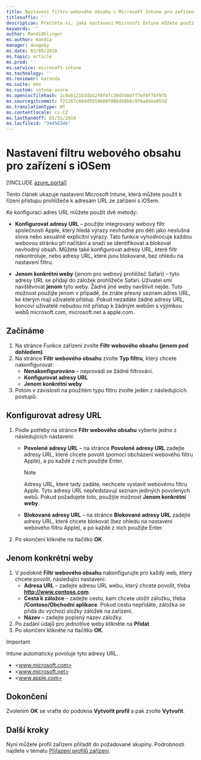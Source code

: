 ```yaml
---
title: Nastavení filtru webového obsahu v Microsoft Intune pro zařízení s iOSem
titlesuffix: ''
description: Přečtěte si, jaká nastavení Microsoft Intune můžete použít k povolení a blokování přístupu k webovým stránkám ze zařízení s iOSem.
keywords: ''
author: MandiOhlinger
ms.author: mandia
manager: dougeby
ms.date: 03/05/2018
ms.topic: article
ms.prod: ''
ms.service: microsoft-intune
ms.technology: ''
ms.reviewer: karanda
ms.suite: ems
ms.custom: intune-azure
ms.openlocfilehash: 1c8eb121b3db52f0fdfc30d7d8dff7ef0f7bf97b
ms.sourcegitcommit: f21287c66dd5559688f08bd98b6c976a0dea055d
ms.translationtype: HT
ms.contentlocale: cs-CZ
ms.lasthandoff: 05/31/2018
ms.locfileid: "34456346"
---
```

# <a name="web-content-filter-settings-for-ios-devices"></a>Nastavení filtru webového obsahu pro zařízení s iOSem

[!INCLUDE [azure_portal](./includes/azure_portal.md)]

Tento článek ukazuje nastavení Microsoft Intune, která můžete použít k řízení přístupu prohlížeče k adresám URL ze zařízení s iOSem.

Ke konfiguraci adres URL můžete použít dvě metody:

- **Konfigurovat adresy URL** – použijte integrovaný webový filtr společnosti Apple, který hledá výrazy nevhodné pro děti jako neslušná slova nebo sexuálně explicitní výrazy. Tato funkce vyhodnocuje každou webovou stránku při načítání a snaží se identifikovat a blokovat nevhodný obsah. Můžete také konfigurovat adresy URL, které filtr nekontroluje, nebo adresy URL, které jsou blokované, bez ohledu na nastavení filtru.

- **Jenom konkrétní weby** (jenom pro webový prohlížeč Safari) – tyto adresy URL se přidají do záložek prohlížeče Safari. Uživatel smí navštěvovat **jenom** tyto weby. Žádné jiné weby navštívit nejde. Tuto možnost použijte jenom v případě, že znáte přesný seznam adres URL, ke kterým mají uživatelé přístup.
Pokud nezadáte žádné adresy URL, koncoví uživatelé nebudou mít přístup k žádným webům s výjimkou webů microsoft.com, microsoft.net a apple.com.

## <a name="get-started"></a>Začínáme

1. Na stránce Funkce zařízení zvolte **Filtr webového obsahu (jenom pod dohledem)**.
2. Na stránce **Filtr webového obsahu** zvolte **Typ filtru**, který chcete nakonfigurovat:
    - **Nenakonfigurováno** – neprovádí se žádné filtrování.
    - **Konfigurovat adresy URL**
    - **Jenom konkrétní weby**
3. Potom v závislosti na použitém typu filtru zvolte jeden z následujících postupů:


## <a name="configure-urls"></a>Konfigurovat adresy URL

1. Podle potřeby na stránce **Filtr webového obsahu** vyberte jedno z následujících nastavení:
   - **Povolené adresy URL** – na stránce **Povolené adresy URL** zadejte adresy URL, které chcete povolit (pomocí obcházení webového filtru Apple), a po každé z nich použijte Enter.
     > [!NOTE]
     > Adresy URL, které tady zadáte, nechcete vystavit webovému filtru Apple. Tyto adresy URL nepředstavují seznam jediných povolených webů. Pokud požadujete toto, použijte možnost **Jenom konkrétní weby**.

   - **Blokované adresy URL** – na stránce **Blokované adresy URL** zadejte adresy URL, které chcete blokovat (bez ohledu na nastavení webového filtru Apple), a po každé z nich použijte Enter.
2. Po skončení klikněte na tlačítko **OK**.


## <a name="specific-websites-only"></a>Jenom konkrétní weby

1. V podokně **Filtr webového obsahu** nakonfigurujte pro každý web, který chcete povolit, následující nastavení:
    - **Adresa URL** – zadejte adresu URL webu, který chcete povolit, třeba **http://www.contoso.com**.
    - **Cesta k záložce** – zadejte cestu, kam chcete uložit záložku, třeba **/Contoso/Obchodní aplikace**. Pokud cestu nepřidáte, záložka se přidá do výchozí složky záložek na zařízení.
    - **Název** – zadejte popisný název záložky.
2. Po zadání údajů pro jednotlivé weby klikněte na **Přidat**.
3. Po skončení klikněte na tlačítko **OK**.

> [!IMPORTANT]
> Intune automaticky povoluje tyto adresy URL.
> - <www.microsoft.com>
> - <www.microsoft.net>
> - <www.apple.com>

## <a name="finish-up"></a>Dokončení

Zvolením **OK** se vraťte do podokna **Vytvořit profil** a pak zvolte **Vytvořit**.

## <a name="next-steps"></a>Další kroky

Nyní můžete profil zařízení přiřadit do požadované skupiny. Podrobnosti najdete v tématu [Přiřazení profilů zařízení](device-profile-assign.md).
